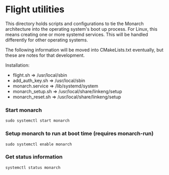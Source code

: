 # Flight utilities
This directory holds scripts and configurations to tie
the Monarch architecture into the operating system's
boot up process. For Linux, this means creating one or
more systemd services. This will be handled differently
for other operating systems.

The following information will be moved into CMakeLists.txt
eventually, but these are notes for that development.

Installation:
- flight.sh => /usr/local/sbin
- add_auth_key.sh => /usr/local/sbin
- monarch.service => /lib/systemd/system
- monarch_setup.sh => /usr/local/share/linkeng/setup
- monarch_reset.sh => /usr/local/share/linkeng/setup

### Start monarch 
`sudo systemctl start monarch`

### Setup monarch to run at boot time (requires monarch-run)
`sudo systemctl enable monarch`

### Get status information
`systemctl status monarch`

